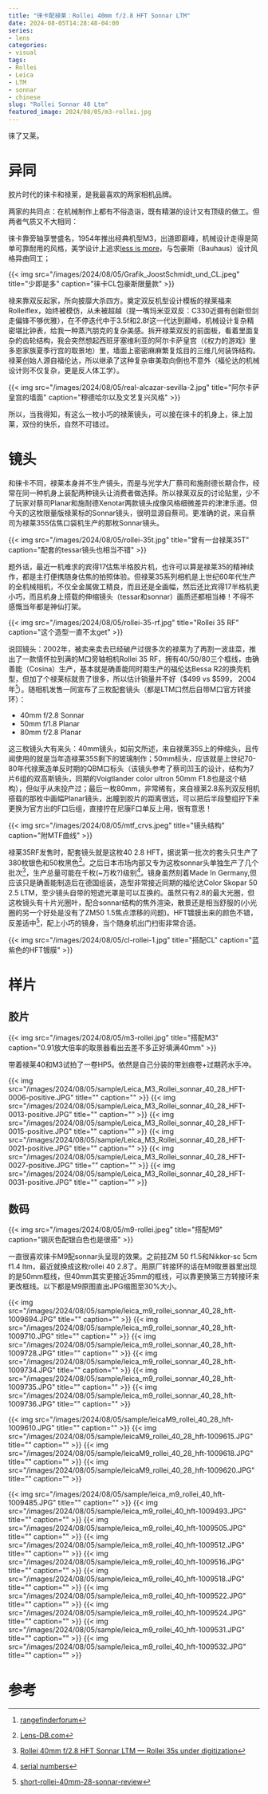 ```yaml
---
title: "徕卡配禄莱：Rollei 40mm f/2.8 HFT Sonnar LTM"
date: 2024-08-05T14:28:48-04:00
series:
- lens
categories:
- visual
tags:
- Rollei
- Leica
- LTM
- sonnar
- chinese
slug: "Rollei Sonnar 40 Ltm"
featured_image: 2024/08/05/m3-rollei.jpg
---
```


徕了又莱。
<!--more-->

# 异同

胶片时代的徕卡和禄莱，是我最喜欢的两家相机品牌。

两家的共同点：在机械制作上都有不俗造诣，既有精湛的设计又有顶级的做工。但两者气质又不大相同：

徕卡靠旁轴享誉盛名，1954年推出经典机型M3，出道即巅峰，机械设计走得是简单可靠耐用的风格，美学设计上追求[less is more](https://lfi-online.de/en/stories/less-is-more-15039.html)，与包豪斯（Bauhaus）设计风格异曲同工；

{{< img src="/images/2024/08/05/Grafik_JoostSchmidt_und_CL.jpeg" title="少即是多" caption="徕卡CL包豪斯限量款" >}}


禄来靠双反起家，所向披靡大杀四方。奠定双反机型设计模板的禄莱福来Rolleiflex，始终被模仿，从未被超越（提一嘴玛米亚双反：C330近摄有创新但剑走偏锋不够优雅），在不停迭代中于3.5f和2.8f这一代达到巅峰，机械设计复杂精密堪比钟表，给我一种蒸汽朋克的复杂美感。拆开禄莱双反的前面板，看着里面复杂的齿轮结构，我会突然想起西班牙塞维利亚的阿尔卡萨皇宫（《权力的游戏》里多恩家族夏季行宫的取景地）里，墙面上密密麻麻繁复炫目的三维几何装饰结构。禄莱创始人源自福伦达，所以继承了这种复杂审美取向倒也不意外（福伦达的机械设计则不仅复杂，更是反人体工学）。

{{< img src="/images/2024/08/05/real-alcazar-sevilla-2.jpg" title="阿尔卡萨皇宫的墙面" caption="穆德哈尔以及文艺复兴风格" >}}


所以，当我得知，有这么一枚小巧的禄莱镜头，可以接在徕卡的机身上，徕上加莱，双份的快乐，自然不可错过。

# 镜头

和徕卡不同，禄莱本身并不生产镜头，而是与光学大厂蔡司和施耐德长期合作，经常在同一种机身上装配两种镜头让消费者做选择。所以禄莱双反的讨论贴里，少不了玩家对蔡司Planar和施耐德Xenotar两款镜头成像风格细微差异的津津乐道。但今天的这枚限量版禄莱标的Sonnar镜头，很明显源自蔡司。更准确的说，来自蔡司为禄莱35S估焦口袋机生产的那枚Sonnar镜头。

{{< img src="/images/2024/08/05/rollei-35t.jpg" title="曾有一台禄莱35T" caption="配套的tessar镜头也相当不错" >}}

题外话，最近一机难求的宾得17估焦半格胶片机，也许可以算是禄莱35的精神续作，都是主打便携随身估焦的拍照体验。但禄莱35系列相机是上世纪60年代生产的全机械相机，不仅全金属做工精良，而且还是全画幅，然后还比宾得17半格机更小巧，而且机身上搭载的伸缩镜头（tessar和sonnar）画质还都相当棒！不得不感慨当年都是神仙打架。

{{< img src="/images/2024/08/05/rollei-35-rf.jpg" title="Rollei 35 RF" caption="这个造型一直不太get" >}}

说回镜头：2002年，被卖来卖去已经破产过很多次的禄莱为了再割一波韭菜，推出了一款情怀拉到满的M口旁轴相机Rollei 35 RF，拥有40/50/80三个框线，由确善能（Cosina）生产，基本就是确善能同时期生产的福伦达Bessa R2的换壳机型，但加了个禄莱标就贵了很多，所以估计销量并不好（$499 vs $599， 2004年[^1]）。随相机发售一同宣布了三枚配套镜头（都是LTM口然后自带M口官方转接环）：

- 40mm f/2.8 Sonnar
- 50mm f/1.8 Planar
- 80mm f/2.8 Planar

这三枚镜头大有来头：40mm镜头，如前文所述，来自禄莱35S上的伸缩头，且传闻使用的就是当年造禄莱35S剩下的玻璃制作；50mm标头，应该就是上世纪70-80年代禄莱造单反时期的QBM口标头（该镜头参考了蔡司凹玉的设计，结构为7片6组的双高斯镜头，同期的Voigtlander color ultron 50mm F1.8也是这个结构），但似乎从未投产过；最后一枚80mm，非常稀有，来自禄莱2.8系列双反相机搭载的那枚中画幅Planar镜头，出瞳到胶片的距离很远，可以把后半段整组拧下来更换为官方出的F口后组，直接拧在尼康F口单反上用，很有意思！

{{< img src="/images/2024/08/05/mtf_crvs.jpeg" title="镜头结构" caption="附MTF曲线" >}}

禄莱35RF发售时，配套镜头就是这枚40 2.8 HFT，据说第一批次的套头只生产了380枚银色和50枚黑色[^2]。之后日本市场内部又专为这枚sonnar头单独生产了几个批次[^3]，生产总量可能在千枚(~万枚?)级别[^4]。镜身虽然刻着Made In Germany,但应该只是确善能制造后在德国组装，造型非常接近同期的福伦达Color Skopar 50 2.5 LTM，至少镜头自带的短遮光罩是可以互换的。虽然只有2.8的最大光圈，但这枚镜头有十片光圈叶，配合sonnar结构的焦外渲染，散景还是相当舒服的(小光圈的另一个好处是没有了ZM50 1.5焦点漂移的问题)。HFT镀膜出来的颜色不错，反差适中[^5]，配上小巧的镜身，当个随身机出门扫街非常合适。

{{< img src="/images/2024/08/05/cl-rollei-1.jpg" title="搭配CL" caption="蓝紫色的HFT镀膜" >}}

# 样片

## 胶片

{{< img src="/images/2024/08/05/m3-rollei.jpg" title="搭配M3" caption="0.91放大倍率的取景器看出去差不多正好填满40mm" >}}

带着禄莱40和M3试拍了一卷HP5。依然是自己分装的带划痕卷+过期药水手冲。

{{< img src="/images/2024/08/05/sample/Leica_M3_Rollei_sonnar_40_28_HFT-0006-positive.JPG" title="" caption="" >}}
{{< img src="/images/2024/08/05/sample/Leica_M3_Rollei_sonnar_40_28_HFT-0013-positive.JPG" title="" caption="" >}}
{{< img src="/images/2024/08/05/sample/Leica_M3_Rollei_sonnar_40_28_HFT-0015-positive.JPG" title="" caption="" >}}
{{< img src="/images/2024/08/05/sample/Leica_M3_Rollei_sonnar_40_28_HFT-0021-positive.JPG" title="" caption="" >}}
{{< img src="/images/2024/08/05/sample/Leica_M3_Rollei_sonnar_40_28_HFT-0027-positive.JPG" title="" caption="" >}}
{{< img src="/images/2024/08/05/sample/Leica_M3_Rollei_sonnar_40_28_HFT-0031-positive.JPG" title="" caption="" >}}

## 数码

{{< img src="/images/2024/08/05/m9-rollei.jpeg" title="搭配M9" caption="钢灰色配银白色也是很搭" >}}

一直很喜欢徕卡M9配sonnar头呈现的效果。之前挂ZM 50 f1.5和Nikkor-sc 5cm f1.4 ltm，最近就换成这枚rollei 40 2.8了。用原厂转接环的话在M9取景器里出现的是50mm框线，但40mm其实更接近35mm的框线，可以靠更换第三方转接环来更改框线。以下都是M9原图直出JPG缩图至30%大小。

{{< img src="/images/2024/08/05/sample/leica_m9_rollei_sonnar_40_28_hft-1009694.JPG" title="" caption="" >}}
{{< img src="/images/2024/08/05/sample/leica_m9_rollei_sonnar_40_28_hft-1009710.JPG" title="" caption="" >}}
{{< img src="/images/2024/08/05/sample/leica_m9_rollei_sonnar_40_28_hft-1009728.JPG" title="" caption="" >}}
{{< img src="/images/2024/08/05/sample/leica_m9_rollei_sonnar_40_28_hft-1009734.JPG" title="" caption="" >}}
{{< img src="/images/2024/08/05/sample/leica_m9_rollei_sonnar_40_28_hft-1009735.JPG" title="" caption="" >}}
{{< img src="/images/2024/08/05/sample/leica_m9_rollei_sonnar_40_28_hft-1009736.JPG" title="" caption="" >}}

{{< img src="/images/2024/08/05/sample/leicaM9_rollei_40_28_hft-1009610.JPG" title="" caption="" >}}
{{< img src="/images/2024/08/05/sample/leicaM9_rollei_40_28_hft-1009615.JPG" title="" caption="" >}}
{{< img src="/images/2024/08/05/sample/leicaM9_rollei_40_28_hft-1009618.JPG" title="" caption="" >}}
{{< img src="/images/2024/08/05/sample/leicaM9_rollei_40_28_hft-1009620.JPG" title="" caption="" >}}

{{< img src="/images/2024/08/05/sample/leica_m9_rollei_40_hft-1009485.JPG" title="" caption="" >}}
{{< img src="/images/2024/08/05/sample/leica_m9_rollei_40_hft-1009493.JPG" title="" caption="" >}}
{{< img src="/images/2024/08/05/sample/leica_m9_rollei_40_hft-1009505.JPG" title="" caption="" >}}
{{< img src="/images/2024/08/05/sample/leica_m9_rollei_40_hft-1009512.JPG" title="" caption="" >}}
{{< img src="/images/2024/08/05/sample/leica_m9_rollei_40_hft-1009516.JPG" title="" caption="" >}}
{{< img src="/images/2024/08/05/sample/leica_m9_rollei_40_hft-1009518.JPG" title="" caption="" >}}
{{< img src="/images/2024/08/05/sample/leica_m9_rollei_40_hft-1009522.JPG" title="" caption="" >}}
{{< img src="/images/2024/08/05/sample/leica_m9_rollei_40_hft-1009524.JPG" title="" caption="" >}}
{{< img src="/images/2024/08/05/sample/leica_m9_rollei_40_hft-1009531.JPG" title="" caption="" >}}
{{< img src="/images/2024/08/05/sample/leica_m9_rollei_40_hft-1009532.JPG" title="" caption="" >}}

# 参考

[^1]: [rangefinderforum](https://rangefinderforum.com/threads/rollei-35-rf-review.825/)
[^2]: [Lens-DB.com](https://lens-db.com/rollei-hft-sonnar-40mm-f28-lsm-2002/)
[^3]: [Rollei 40mm f/2.8 HFT Sonnar LTM — Rollei 35s under digitization](https://medium.com/rokkorxblog/rollei-40mm-f-2-8-1d6b8e0ca368)
[^4]: [serial numbers](https://rangefinderforum.com/threads/rollei-sonnar-40mm-serial-numbers.123716/post-4260874)
[^5]: [short-rollei-40mm-28-sonnar-review](https://www.l-camera-forum.com/topic/381224-short-rollei-40mm-28-sonnar-review/)